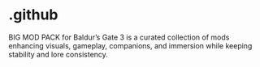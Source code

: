 # .github
BIG MOD PACK for Baldur’s Gate 3 is a curated collection of mods enhancing visuals, gameplay, companions, and immersion while keeping stability and lore consistency.

